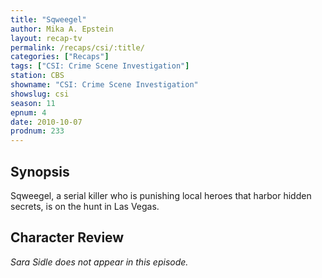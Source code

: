 ```yaml
---
title: "Sqweegel"
author: Mika A. Epstein
layout: recap-tv
permalink: /recaps/csi/:title/
categories: ["Recaps"]
tags: ["CSI: Crime Scene Investigation"]
station: CBS
showname: "CSI: Crime Scene Investigation"
showslug: csi
season: 11
epnum: 4  
date: 2010-10-07
prodnum: 233  
---
```


## Synopsis

Sqweegel, a serial killer who is punishing local heroes that harbor hidden secrets, is on the hunt in Las Vegas.

## Character Review

_Sara Sidle does not appear in this episode._
